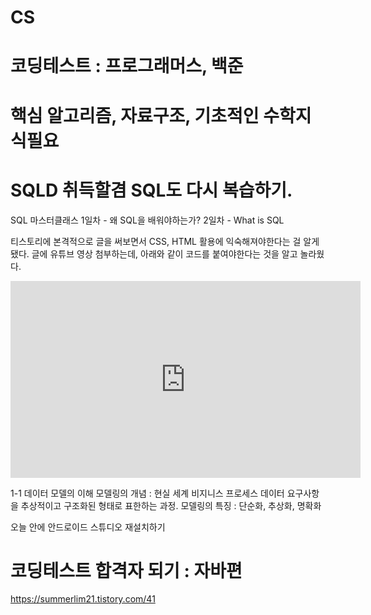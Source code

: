 # CS
# 코딩테스트 : 프로그래머스, 백준
# 핵심 알고리즘, 자료구조, 기초적인 수학지식필요
# SQLD 취득할겸 SQL도 다시 복습하기.

SQL 마스터클래스 
1일차 - 왜 SQL을 배워야하는가? 
2일차 - What is SQL


티스토리에 본격적으로 글을 써보면서 CSS, HTML 활용에 익숙해져야한다는 걸 알게 됐다.
글에 유튜브 영상 첨부하는데, 아래와 같이 코드를 붙여야한다는 것을 알고 놀라웠다.
<iframe width="560" height="315" src="https://www.youtube.com/embed/dqoeJdvt-jg?si=PL2LCAMM1A8uusK-" title="YouTube video player" frameborder="0" allow="accelerometer; autoplay; clipboard-write; encrypted-media; gyroscope; picture-in-picture; web-share" referrerpolicy="strict-origin-when-cross-origin" allowfullscreen></iframe>

1-1 데이터 모델의 이해
모델링의 개념 : 현실 세계 비지니스 프로세스 데이터 요구사항을 추상적이고 구조화된 형태로 표한하는 과정.
모델링의 특징 : 단순화, 추상화, 명확화

오늘 안에 안드로이드 스튜디오 재설치하기


# 코딩테스트 합격자 되기 : 자바편


https://summerlim21.tistory.com/41
